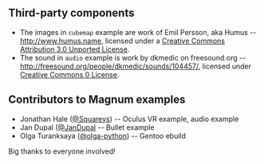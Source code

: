 Third-party components
----------------------

*   The images in `cubemap` example are work of Emil Persson, aka Humus --
    http://www.humus.name, licensed under a [Creative Commons Attribution 3.0 Unported License](http://creativecommons.org/licenses/by/3.0/).
*   The sound in `audio` example is work by dkmedic on freesound.org --
    http://freesound.org/people/dkmedic/sounds/104457/, licensed under [Creative Commons 0 License](http://creativecommons.org/publicdomain/zero/1.0/).

Contributors to Magnum examples
-------------------------------

*   Jonathan Hale ([@Squareys](https://github.com/Squareys)) -- Oculus VR
    example, audio example
*   Jan Dupal ([@JanDupal](https://github.com/JanDupal) -- Bullet example
*   Olga Turanksaya ([@olga-python](https://github.com/olga-python)) -- Gentoo
    ebuild

Big thanks to everyone involved!
